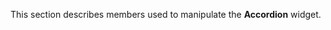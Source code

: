 <!--**
/*-------------------------------------------
    Auto-generated file. Do not modify.
-------------------------------------------

**-->

<!--shortDescription-->
This section describes members used to manipulate the **Accordion** widget.
<!--/shortDescription-->

<!--fullDescription-->

<!--/fullDescription-->